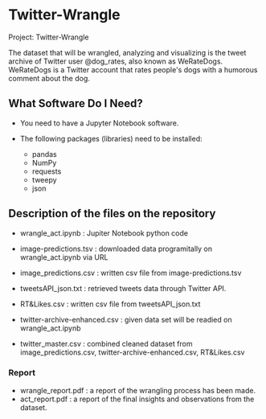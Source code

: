 # Twitter-Wrangle

Project: Twitter-Wrangle

The dataset that will be wrangled, analyzing and visualizing is the tweet archive of Twitter user @dog_rates, also known as WeRateDogs. WeRateDogs is a Twitter account that rates people's dogs with a humorous comment about the dog.


## What Software Do I Need?

- You need to have a Jupyter Notebook software.
- The following packages (libraries) need to be installed:

   - pandas
   - NumPy
   - requests
   - tweepy
   - json

## Description of the files on the repository 

- wrangle_act.ipynb : Jupiter Notebook python code

- image-predictions.tsv : downloaded data programitally on wrangle_act.ipynb via URL
- image_predictions.csv : written csv file from image-predictions.tsv 

- tweetsAPI_json.txt : retrieved tweets data through Twitter API.
- RT&Likes.csv : written csv file from tweetsAPI_json.txt

- twitter-archive-enhanced.csv : given data set will be readied on wrangle_act.ipynb

- twitter_master.csv : combined cleaned dataset from image_predictions.csv, twitter-archive-enhanced.csv, RT&Likes.csv


### Report

- wrangle_report.pdf : a report of the wrangling process has been made.
- act_report.pdf :  a report of the final insights and observations from the dataset.

